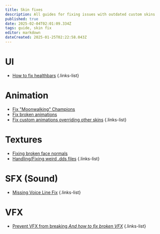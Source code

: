 ```yaml
---
title: Skin fixes
description: All guides for fixing issues with outdated custom skins
published: true
date: 2025-02-04T02:01:09.334Z
tags: guide, skin fix
editor: markdown
dateCreated: 2025-01-25T02:22:58.043Z
---
```


# UI
- [How to fix healthbars](/specific-guide/skin-fixes/healthbars)
 {.links-list}
 
 # Animation
 - [Fix "Moonwalking" Champions](/specific-guide/skin-fixes/How_to_fix_moonwalking)
 - [Fix broken animations](/specific-guide/skin-fixes/fix-broken-animations)
 - [Fix custom animations overriding other skins](/specific-guide/skin-fixes/animation-repathing)
{.links-list}

# Textures
- [Fixing broken face normals](/specific-guide/skin-fixes/Fixing_broken_face_normals)
- [Handling/Fixing weird .dds files](/specific-guide/skin-fixes/handling_fix_weird_dds_files)
 {.links-list}

# SFX (Sound)
- [Missing Voice Line Fix](/specific-guide/skin-fixes/fix-missing-voicelines)
{.links-list}

# VFX
- [Prevent VFX from breaking *And how to fix broken VFX*](/specific-guide/skin-fixes/fix-breaking-vfx)
{.links-list}